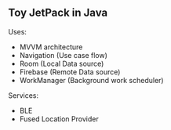 ## Toy JetPack in Java

Uses:
- MVVM architecture 
- Navigation (Use case flow)
- Room (Local Data source)
- Firebase (Remote Data source)
- WorkManager (Background work scheduler)

Services:
- BLE
- Fused Location Provider